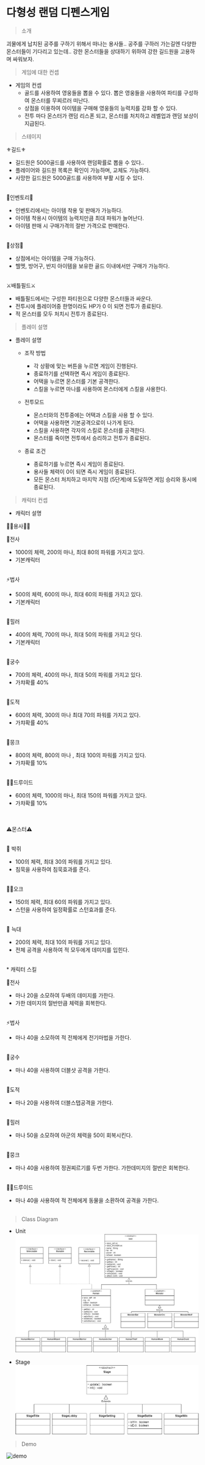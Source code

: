 # 다형성 랜덤 디펜스게임
> 소개
> 
  괴물에게 납치된 공주를 구하기 위해서 떠나는 용사들.. 공주를 구하러 가는길엔 다양한 몬스터들이 기다리고 있는데.. 강한 몬스터들을 상대하기 위하여 강한 길드원을 고용하며 싸워보자.


> 게임에 대한 컨셉 
* 게임의 컨셉
  * 골드를 사용하여 영웅들을 뽑을 수 있다. 뽑은 영웅들을 사용하여 파티를 구성하여 몬스터를 무찌르러 떠난다.
  * 상점을 이용하여 아이템을 구매해 영웅들의 능력치를 강화 할 수 있다.
  * 전투 마다 몬스터가 랜덤 리스폰 되고, 몬스터를 처치하고 레벨업과 랜덤 보상이 지급된다.


> 스테이지

⚜️길드⚜️<br>
   * 길드원은 5000골드를 사용하여 랜덤확률로 뽑을 수 있다..<br>
   * 플레이어와 길드원 목록은 확인이 가능하며, 교체도 가능하다.
   * 사망한 길드원은 5000골드를 사용하여 부활 시킬 수 있다.

<br>💼인벤토리💼<br>
   * 인벤토리에서는 아이템 착용 및 판매가 가능하다.<br>
   * 아이템 착용시 아이템의 능력치만큼 최대 파워가 늘어난다.<br>
   * 아이템 판매 시 구매가격의 절반 가격으로 판매한다. <br>

 <br>🛒상점🛒<br>
   * 상점에서는 아이템을 구매 가능하다.<br>
   * 헬멧, 방어구, 반지 아이템을 보유한 골드 이내에서만 구매가 가능하다.<br>
 

<br>⚔️배틀필드⚔️<br>
   * 배틀필드에서는 구성한 파티원으로 다양한 몬스터들과 싸운다.<br>
   * 전투시에 플레이어중 한명이라도 HP가 0 이 되면 전투가 종료된다.<br>
   * 적 몬스터를 모두 처치시 전투가 종료된다.<br>

> 플레이 설명

* 플레이 설명
  * 조작 방법
    * 각 상황에 맞는 버튼을 누르면 게임이 진행된다.
    * 종료하기를 선택하면 즉시 게임이 종료된다.
    * 어택을 누르면 몬스터를 기본 공격한다.
    * 스킬을 누르면 마나를 사용하여 몬스터에게 스킬을 사용한다.

  * 전투모드
    * 몬스터와의 전투중에는 어택과 스킬을 사용 할 수 있다.
    * 어택을 사용하면 기본공격으로이 나가게 된다.
    * 스킬을 사용하면 각자의 스킬로 몬스터를 공격한다.
    * 몬스터를 죽이면 전투에서 승리하고 전투가 종료된다.

  * 종료 조건
    * 종료하기를 누르면 즉시 게임이 종료된다.
    * 용사들 체력이 0이 되면 즉시 게임이 종료된다.
    * 모든 몬스터 처치하고 마지막 지점 (5단계)에 도달하면 게임 승리와 동시에 종료된다.

> 캐릭터 컨셉

* 캐릭터 설명


🦸‍♂️용사🦸‍♀️


💪전사<br>
  * 1000의 체력, 200의 마나, 최대 80의 파워를 가지고 있다.<br>
  * 기본캐릭터<br>


<br>⚡법사<br>
  * 500의 체력, 600의 마나, 최대 60의 파워를 가지고 있다.<br>
  * 기본캐릭터<br>


<br>🧙힐러<br>
  * 400의 체력, 700의 마나, 최대 50의 파워를 가지고 잇다.<br>
  * 기본캐릭터<br>

<br>🎯궁수<br>
  * 700의 체력, 400의 마나, 최대 50의 파워를 가지고 있다.<br>
  * 가챠확률 40%<br>

<br>👥도적<br>
  * 600의 체력,  300의 마나 최대 70의 파워를 가지고 있다.<br>
  * 가챠확률 40%<br>

<br>🥋뭉크<br>
  * 800의 체력, 800의 마나 , 최대 100의 파워를 가지고 있다.<br>
  * 가챠확률 10%<br>

<br>🧙‍♀️드루이드<br>
  * 600의 체력, 1000의 마나, 최대 150의 파워를 가지고 있다.<br>
  * 가챠확률 10%<br>

<br><br>⚠️몬스터⚠️

<br>🦇 박쥐<br>
  * 100의 체력, 최대 30의 파워를 가지고 있다.<br>
  * 침묵을 사용하여 침묵효과를 준다.<br>


<br>🧟‍♂️오크<br>
  * 150의 체력, 최대 60의 파워를 가지고 있다.<br>
  * 스턴을 사용하여 일정확률로 스턴효과를 준다.<br>


<br>:wolf: 늑대<br>
  * 200의 체력, 최대 10의 파워를 가지고 있다.<br>
  * 전체 공격을 사용하여 적 모두에게 데미지를 입힌다.<br>

<br>
  * 캐릭터 스킬

💪전사<br>
  * 마나 20을 소모하여 두배의 데미지를 가한다.<br>
  * 가한 데미지의 절반만큼 체력을 회복한다. <br>


<br>⚡법사<br>
  * 마나 40을 소모하여 적 전체에게 전기마법을 가한다. <br>


<br>🎯궁수<br>
  * 마나 40을 사용하여 더블샷 공격을 가한다. <br>
 

<br>👥도적<br>
  * 마나 20을 사용하여 더블스탭공격을 가한다. <br>


<br>🧙힐러<br>
  *  마나 50을 소모하여 아군의 체력을 50이 회복시킨다. <br>


<br>🥋뭉크<br>
  * 마나 40을 사용하여 정권찌르기를 두번 가한다. 가한데미지의 절반은 회복한다. <br>


<br>🧙‍♀️드루이드<br>
  * 마나 40을 사용하여 적 전체에게 동물을 소환하여 공격을 가한다.  <br><br>



> Class Diagram
* Unit
![diagram](polyGame/image/polyGame.jpg)

* Stage <br>
![diagram](polyGame/image/Stage.jpg)
> Demo


![demo](zombie/image/zombieGameDemo.gif)
